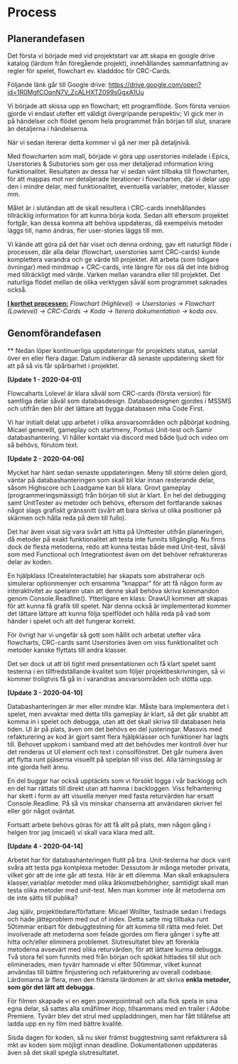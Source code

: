 # Process

## Planerandefasen

Det första vi började med vid projektstart var att skapa en google drive katalog (lärdom från föregående projekt), innehållandes sammanfattning av regler för spelet, flowchart ev. kladddoc för CRC-Cards. 

Följande länk går till Google drive: https://drive.google.com/open?id=1R0MgfCOqnN7V_ZcALHXTZ099sGgxA1Uu

Vi började att skissa upp en flowchart; ett programflöde. Som första version gjorde vi endast utefter ett väldigt övergripande perspektiv; Vi gick mer in på händelser och flödet genom hela programmet från början till slut, snarare än detaljerna i händelserna.

När vi sedan itererar detta kommer vi gå ner mer på detaljnivå.

Med flowcharten som mall, började vi göra upp userstories indelade i Epics, Userstories & Substories som ger oss mer detaljerad information kring funktionalitet. Resultaten av dessa har vi sedan vänt tillbaka till flowcharten, för att mappas mot ner detaljerade iterationer i flowcharten, där vi delar upp den i mindre delar, med funktionalitet, eventuella variabler, metoder, klasser mm.

Målet är i slutändan att de skall resultera i CRC-cards innehållandes tillräcklig information för att kunna börja koda. Sedan allt eftersom projektet fortgår, kan dessa komma att behöva uppdateras, då exempelvis metoder läggs till, namn ändras, fler user-stories läggs till mm.

Vi kände att göra på det här viset och denna ordning, gav ett naturligt flöde i processen, där alla delar (flowchart, userstories samt CRC-cards) kunde komplettera varandra och ge värde till projektet. Att arbeta (som tidigare övningar) med mindmap +  CRC-cards, inte längre för oss då det inte bidrog med tillräckligt med värde. Varken mellan varandra eller till projektet.  Det naturliga flödet mellan de olika verktygen såväl som programmet saknades också.

**<u>I korthet processen:</u>**
*Flowchart (Highlevel) -> Userstories -> Flowchart (Lowlevel) -> CRC-Cards -> Koda -> Iterera dokumentation -> koda os*v.

## Genomförandefasen

** Nedan löper kontinuerliga uppdateringar för projektets status, samlat över en eller flera dagar. Datum indikerar då senaste uppdatering skett för att på så vis får spårbarhet i projektet.

**[Update 1 - 2020-04-01]**

Flowcaharts Lolevel är klara såväl som CRC-cards (första version) för samtliga delar såväl som databasdesign. Databasdesignen gjordes i MSSMS och utifrån den blir det lättare att bygga databasen mha Code First.

Vi har initialt delat upp arbetet i olika ansvarsområden och påbörjat kodning. Micael generellt, gameplay och startmeny, Pontus Unit-test och Samir databashantering. Vi håller kontakt via discord med både ljud och video om så behövs, förutom text.

**[Update 2 - 2020-04-06]**

Mycket har hänt sedan senaste uppdateringen. Meny till större delen gjord, väntar på databashanteringen som skall bli klar innan resterande delar, såsom Highscore och Loadgame kan bli klara. Grovt gameplay (programmeringsmässigt) från början till slut är klart. En hel del debugging samt UnitTester av metoder och behövs, eftersom det fortfarande saknas något slags grafiskt gränssnitt (svårt att bara skriva ut olika positioner på skärmen och hålla reda på dem till fullo). 

Det har även visat sig vara svårt att hitta på Unittester utifrån planeringen, då metoder på exakt funktionalitet att testa inte funnits tillgänglig. Nu finns dock de flesta metoderna, redo att kunna testas både med Unit-test, såväl som med Functional och Integrationtest även om det behöver refraktureras delar av koden.

En hjälpklass (CreateInteractable) har skapats som abstraherar och simulerar optionmenyer och ensamma "knappar" för att få någon form av interaktivitet av spelaren utan att denne skall behöva skriva kommandon genom Console.Readline(). Ytterligare en klass: DrawUI kommer att skapas för att kunna få grafik till spelet. När denna också är implementerad kommer det lättare lättare att kunna följa spelflödet och hålla reda på vad som händer i spelet och att det fungerar korrekt.

För övrigt har vi ungefär så gott som hållit och arbetat utefter våra flowcharts, CRC-cards samt Userstories även om viss funktionalitet och metoder kanske flyttats till andra klasser.

Det ser dock ut att bli tight med presentationen och få klart spelet samt testerna i en tillfredställande kvalitet som följer projektbeskrivningen, så vi kommer troligtvis få gå in i varandras ansvarsområden och stötta upp. 

**[Update 3 - 2020-04-10]**

Databashanteringen är mer eller mindre klar. Måste bara implementera det i spelet, men avvaktar med detta tills gameplay är klart, så det går snabbt att komma in i spelet och debugga, utan att det skall skriva till databasen hela tiden. UI är på plats, även om det behövs en del justeringar. Massvis med refakturering av kod är gjort samt flera hjälpklasser och funktioner har lagts till. Behovet uppkom i samband med att det behövdes mer kontroll över hur det renderas ut UI element och text i consolfönstret. Det går numera även att flytta runt pjäserna visuellt på spelplan till viss del. Alla tärningsslag är inte gjorda helt ännu. 

En del buggar har också upptäckts som vi försökt logga i vår backlogg och en del har rättats till direkt utan att hamna i backloggen. Viss felhantering har skett i form av att visuella menyer med fasta returvärden har ersatt Console.Readline. På så vis minskar chanserna att användaren skriver fel eller gör något oväntat.

Fortsatt arbete behövs göras för att få allt på plats, men någon gång i helgen tror jag (micael) vi skall vara klara med allt.

**[Update 4 - 2020-04-14]**

Arbetet har för databashanteringen flutit på bra. Unit-testerna har dock varit svåra att testa pga komplexa metoder. Dessutom är många metoder privata, vilket gör att de inte går att testa. Här är ett dilemma. Man skall enkapsulera klasser,variablar metoder med olika åtkomstbehörigher, samtidigt skall man testa olika metoder med unit-test. Men man kommer inte åt metoderna om de inte sätts till publika?

Jag själv, projektledare/författare: Micael Wollter, fastnade sedan i fredags och hade jätteproblem med out of index. Detta satte mig tillbaka runt 50timmar enbart för debuggtestning för att komma till rätta med felet. Det involverade att metoderna som felade gjordes om flera gånger i syfte att hitta och/eller eliminera problemet. Slutresultatet blev att förenkla metoderna avsevärt med olika returvärden, för att lättare kunna debugga. Två stora fel som funnits med från början och spökat hittades till slut och eliminerades, men tyvärr hamnade vi efter 50timmar, vilket kunnat användas till bättre finjustering och refakturering av overall codebase. Lärdomarna är flera, men den främsta lärdomen är att skriva **enkla metoder, som gör det lätt att debugga.**

För filmen skapade vi en egen powerpointmall och alla fick spela in sina egna delar, så sattes alla småfilmer ihop, tillsammans med en trailer i Adobe Premiere. Tyvärr blev det strul med uppladdningen, men har fått tillåtelse att ladda upp en ny film med bättre kvalité.

Sisda dagen för koden, så nu sker främst buggtestning samt refakturera så mkt av koden som möjligt innan deadline. Dokumentationen uppdateras  även så det skall spegla slutresultatet.